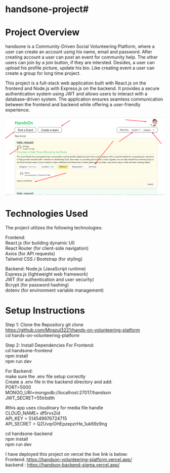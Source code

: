 # handsone-project#
Project Overview
============
handsone is a Community-Driven Social Volunteering Platform, where a user can create an account using his name, email and password.
After creating account a user can post an event for community help. The other users can join by a join button, if they are intersted.
Desides, a user can upload his profile picture, update his bio. Like creating event a user can create a group for long time project.

This project is a full-stack web application built with React.js on the frontend and Node.js with Express.js on the backend. It provides a secure authentication system using JWT and allows users to interact with a database-driven system. The application ensures seamless communication between the frontend and backend while offering a user-friendly experience.

![sample](https://raw.githubusercontent.com/Mirazul3221/hands-on-volunteering-platform/refs/heads/main/Screenshot_7.png)

Technologies Used
=================
The project utilizes the following technologies:

Frontend:  
React.js (for building dynamic UI)  
React Router (for client-side navigation)  
Axios (for API requests)  
Tailwind CSS / Bootstrap (for styling)  


Backend:  Node.js (JavaScript runtime)  
Express.js (lightweight web framework)  
JWT (for authentication and user security)  
Bcrypt (for password hashing)  
dotenv (for environment variable management)


 Setup Instructions
 ===================
 Step 1: Clone the Repository  git clone https://github.com/Mirazul3221/hands-on-volunteering-platform  
 cd hands-on-volunteering-platform



Step 2: Install Dependencies  For Frontend:  
cd handsone-frontend  
npm install  
npm run dev



For Backend:  
make sure the .env file setup correctly  
Create a .env file in the backend directory and add:  
PORT=5000  
MONGO_URI=mongodb://localhost:27017/handson  
JWT_SECRET=55trbdth


#this app uses cloudinary for media file handle  
CLOUD_NAME= df5rvx2id  
API_KEY = 514549976724715  
API_SECRET = QZUvqrDHEpzepzrHe_1uk69z9ng 



cd handsone-backend  
npm install  
npm run dev



I have deployed this project on vercel the live link is below:  
Frontend: https://handson-volunteering-platform.vercel.app/  
backend : https://handson-backend-sigma.vercel.app/ 

